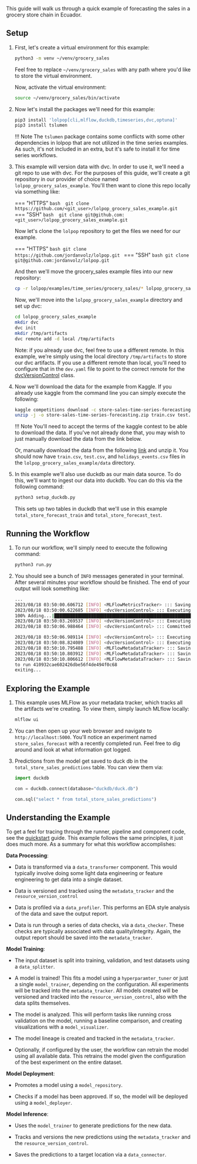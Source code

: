 
This guide will walk us through a quick example of forecasting the sales in a grocery store chain in Ecuador. 

## Setup

1. First, let's create a virtual environment for this example: 

    ```bash
    python3 -m venv ~/venv/grocery_sales
    ```
    Feel free to replace `~/venv/grocery_sales` with any path where you'd like to store the virtual environment. 

    Now, activate the  virtual environment: 

    ```bash
    source ~/venv/grocery_sales/bin/activate
    ```

2. Now let's install the packages we'll need for this example: 

    ```bash 
    pip3 install 'lolpop[cli,mlflow,duckdb,timeseries,dvc,optuna]'
    pip3 install tslumen
    ```
    !!! Note 
    The `tslumen` package contains some conflicts with some other dependencies in lolpop that are not utilized in the time series examples. As such, it's not included in an extra, but it's safe to install it for time series workflows.  

3. This example will version data with dvc. In order to use it, we'll need a git repo to use with dvc. For the purposes of this guide, we'll create a git repository in our provider of choice named `lolpop_grocery_sales_example`. You'll then want to clone this repo locally via something like: 

    === "HTTPS"
        ```bash 
        git clone https://github.com/<git_user>/lolpop_grocery_sales_example.git
        ```
    === "SSH"
        ```bash 
        git clone git@github.com:<git_user>/lolpop_grocery_sales_example.git
        ```

    Now let's clone the `lolpop` repository to get the files we need for our example. 

    === "HTTPS"
        ```bash
        git clone https://github.com/jordanvolz/lolpop.git
        ```
    === "SSH"
        ```bash
        git clone git@github.com:jordanvolz/lolpop.git
        ```

    And then we'll move the grocery_sales example files into our new repository: 

    ```bash
    cp -r lolpop/examples/time_series/grocery_sales/* lolpop_grocery_sales_example
    ```

    Now, we'll move into the `lolpop_grocery_sales_example` directory and set up dvc: 

    ```bash 
    cd lolpop_grocery_sales_example 
    mkdir dvc
    dvc init 
    mkdir /tmp/artifacts
    dvc remote add -d local /tmp/artifacts
    ```

    Note: if you already use dvc, feel free to use a different remote. In this example, we're simply using the local directory `/tmp/artifacts` to store our dvc artifacts. If you use a different remote than local, you'll need to configure that in the `dev.yaml` file to point to the correct remote for the [dvcVersionControl](dvc_resource_version_control.md) class. 

4. Now we'll download the data for the example from Kaggle. If you already use kaggle from the command line you can simply execute the following: 

    ```bash
    kaggle competitions download -c store-sales-time-series-forecasting
    unzip -j -o store-sales-time-series-forecasting.zip train.csv test.csv holidays_events.csv -d data

    ```
    !!! Note
        You'll need to accept the terms of the kaggle contest to be able to download the data. If you've not already done that, you may wish to just manually download the data from the link below. 

    Or, manually download the data from the following [link](https://www.kaggle.com/competitions/store-sales-time-series-forecasting/data) and unzip it. You should now have `train.csv`, `test.csv`, and `holidays_events.csv` files in the `lolpop_grocery_sales_example/data` directory. 

5. In this example we'll also use duckdb as our main data source. To do this, we'll want to ingest our data into duckdb. You can do this via the following command: 

    ```bash 
    python3 setup_duckdb.py
    ```
    This sets up two tables in duckdb that we'll use in this example `total_store_forecast_train` and `total_store_forecast_test`.

## Running the Workflow 

1. To run our workflow, we'll simply need to execute the following command: 

    ```bash 
    python3 run.py 
    ```

2. You should see a bunch of `INFO` messages generated in your terminal. After several minutes your workflow should be finished. The end of your output will look something like: 

    ```bash 
    ...
    2023/08/18 03:50:00.606712 [INFO] <MLFlowMetricsTracker> ::: Saving metric=store_sales_forecast_predictions.num_predictions, value=16 in run 410932cae602426dbe56f4de494f0c68
    2023/08/18 03:50:00.622685 [INFO] <dvcVersionControl> ::: Executing command: `dvc add dvc/store_sales_forecast_predictions.csv`
    100% Adding...|█████████████████████████████████████████████████████████████████████████████████|1/1 [00:00, 17.35file/s]
    2023/08/18 03:50:03.269537 [INFO] <dvcVersionControl> ::: Executing command: `dvc commit dvc/store_sales_forecast_predictions.csv`
    2023/08/18 03:50:06.988464 [INFO] <dvcVersionControl> ::: Committed and pushed file dvc/store_sales_forecast_predictions.csv.dvc. Result: 37c96fb..fb16892

    2023/08/18 03:50:06.989114 [INFO] <dvcVersionControl> ::: Executing command: `dvc push --remote local`
    2023/08/18 03:50:08.824089 [INFO] <dvcVersionControl> ::: Executing command: `dvc get /Users/jordanvolz/github/lolpop_petfinder_example dvc/store_sales_forecast_predictions.csv --show-url`
    2023/08/18 03:50:10.795488 [INFO] <MLFlowMetadataTracker> ::: Saving tag key=store_sales_forecast_predictions.exists, value=True to run 410932cae602426dbe56f4de494f0c68
    2023/08/18 03:50:10.803912 [INFO] <MLFlowMetadataTracker> ::: Saving tag key=store_sales_forecast_predictions.hexsha, value=fb16892da5eee6d9f7940c8150e49ac0730f9f6f to run 410932cae602426dbe56f4de494f0c68
    2023/08/18 03:50:10.806612 [INFO] <MLFlowMetadataTracker> ::: Saving tag key=store_sales_forecast_predictions.uri, value=/tmp/artifacts/5b/1b70482d648e3aa779f559946ed75c
    to run 410932cae602426dbe56f4de494f0c68
    exiting...
    ```

## Exploring the Example 

1. This example uses MLFlow as your metadata tracker, which tracks all the artifacts we're creating. To view them, simply launch MLflow locally: 

    ```bash 
    mlflow ui
    ```

2. You can then open up your web browser and navigate to `http://localhost:5000`. You'll notice an experiment named `store_sales_forecast` with a recently completed run. Feel free to dig around and look at what information got logged. 

3. Predictions from the model get saved to duck db in the `total_store_sales_predictions` table. You can view them via: 

    ```python
    import duckdb

    con = duckdb.connect(database="duckdb/duck.db")

    con.sql("select * from total_store_sales_predictions")
    ```

## Understanding the Example

To get a feel for tracing through the runner, pipeline and component code, see the [quickstart](timeseries_forecasting_quickstart.md) guide. This example follows the same principles, it just does much more. As a summary for what this workflow accomplishes: 

**Data Processing**: 

- Data is transformed via a `data_transformer` component. This would typically involve doing some light data engineering or feature engineering to get data into a single dataset. 

- Data is versioned and tracked using the `metadata_tracker` and the `resource_version_control`

- Data is profiled via a `data_profiler`. This performs an EDA style analysis of the data and save the output report. 

- Data is run through a series of data checks, via a `data_checker`. These checks are typically associated with data quality/integrity. Again, the output report should be saved into the `metadata_tracker`.

**Model Training**: 

- The input dataset is split into training, validation, and test datasets using a `data_splitter`. 

- A model is trained! This fits a model using a `hyperparamter_tuner` or just a single `model_trainer`, depending on the configuration. All experiments will be tracked into the `metadata_tracker`. All models created will be versioned and tracked into the `resource_version_control`, also with the data splits themselves. 

- The model is analyzed. This will perform tasks like running cross validation on the model, running a baseline comparison, and creating visualizations with a `model_visualizer`. 

- The model lineage is created and tracked in the `metadata_tracker`. 

- Optionally, if configured by the user, the workflow can retrain the model using all available data. This retrains the model given the configuration of the best experiment on the entire dataset. 

**Model Deployment**: 

- Promotes a model using a `model_repository`. 

- Checks if a model has been approved. If so, the model will be deployed using a `model_deployer`. 

**Model Inference**: 

- Uses the `model_trainer` to generate predictions for the new data. 

- Tracks and versions the new predictions using the `metadata_tracker` and the `resource_version_control`. 

- Saves the predictions to a target location via a `data_connector`. 

